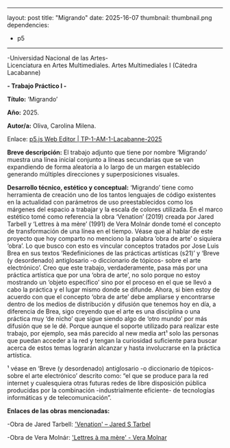 

---
layout: post
title: "Migrando"
date: 2025-16-07
thumbnail: thumbnail.png
dependencies:
  - p5
---

<div id="div-sketch">
  <script type="text/javascript" src="sketch.js"></script>
</div>

-Universidad Nacional de las Artes-  
Licenciatura en Artes Multimediales.
Artes Multimediales I (Cátedra Lacabanne)


**- Trabajo Práctico I -**

**Título:** ‘Migrando’

**Año:** 2025.

**Autor/a:** Oliva, Carolina Milena.

Enlace: [p5.js Web Editor | TP-1-AM-1-Lacabanne-2025](https://editor.p5js.org/carolinamilenaoliva/sketches/mnitL0NH3)

**Breve descripción:** El trabajo adjunto que tiene por nombre ‘Migrando’ muestra una línea inicial conjunto a líneas secundarias que se van expandiendo de forma aleatoria a lo largo de un margen establecido generando múltiples direcciones y superposiciones visuales.

**Desarrollo técnico, estético y conceptual:** ‘Migrando’ tiene como herramienta de creación uno de los tantos lenguajes de código existentes en la actualidad con parámetros de uso preestablecidos como los márgenes del espacio a trabajar y la escala de colores utilizada. En el marco estético tomé como referencia la obra ‘Venation’ (2019) creada por Jared Tarbell y ‘Lettres à ma mère’ (1991) de Vera Molnár donde tomé el concepto de transformación de una línea en el tiempo. 
Véase que al hablar de este proyecto que hoy comparto no menciono la palabra ’obra de arte’ o siquiera ‘obra’. Lo que busco con esto es vincular conceptos tratados por Jose Luis Brea en sus textos ‘Redefiniciones de las prácticas artísticas (s21)’ y ‘Breve (y desordenado) antiglosario -o diccionario de tópicos- sobre el arte electrónico’.  Creo que este trabajo, verdaderamente, pasa más por una práctica artística que por una ‘obra de arte’, no solo porque no estoy mostrando un ‘objeto específico’ sino por el proceso en el que se llevó a cabo la práctica y el lugar mismo donde se difunde. Ahora, si bien estoy de acuerdo con que el concepto ‘obra de arte’ debe ampliarse y encontrarse dentro de los medios de distribución y difusión que tenemos hoy en día, a diferencia de Brea, sigo creyendo que el arte es una disciplina o una práctica muy ‘de nicho’ que sigue siendo algo de ‘otro mundo’ por más difusión que se le dé. Porque aunque el soporte utilizado para realizar este trabajo, por ejemplo, sea más parecido al new media art¹ solo las personas que puedan acceder a la red y tengan la curiosidad suficiente para buscar acerca de estos temas lograrán alcanzar y hasta involucrarse en la práctica artística. 

¹ véase en ‘Breve (y desordenado) antiglosario -o diccionario de tópicos- sobre el arte electrónico’ descrito como: “el que se produce para la red internet y cualesquiera otras futuras redes de libre disposición pública producidas por la combinación -industrialmente eficiente- de tecnologías informáticas y de telecomunicación”.

**Enlaces de las obras mencionadas:** 

-Obra de Jared Tarbell:  ['Venation' – Jared S Tarbel ](https://www.jaredstarbell.com/digitalart/venation/)

-Obra de Vera Molnár: ['Lettres à ma mère' - Vera Molnar ](https://dam.org/museum/artists_ui/artists/molnar-vera/lettres-a-ma-mere/)